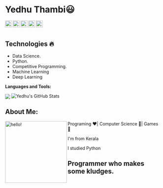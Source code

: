  # Yedhu Thambi:smiley:


  
  
  <img align="left" alt="Yedhu's Linkdein" width="22px" src="https://cdn.jsdelivr.net/npm/simple-icons@v3/icons/linkedin.svg" />

  <img align="left" alt="Yedhu's Github" width="22px" src="https://cdn.jsdelivr.net/npm/simple-icons@v3/icons/github.svg" />

  <img align="left" alt="Yedhu's Instagram" width="22px" src="https://cdn.jsdelivr.net/npm/simple-icons@v3/icons/instagram.svg" />

  <img align="left" alt="Yedhu's Facebook" width="22px" src="https://cdn.jsdelivr.net/npm/simple-icons@v3/icons/facebook.svg" />

  <img align="left" alt="Yedhu's Medium" width="22px" src="https://cdn.jsdelivr.net/npm/simple-icons@v3/icons/medium.svg" />


<br/>
<br/>

## Technologies :fire:
- Data Science.
- Python.
- Competitive Programming.
- Machine Learning
- Deep Learning

**Languages and Tools:**  

<img align="center" src="https://github-readme-stats.vercel.app/api/top-langs/?username=Yedhu1306&theme=radical&hide=glsl,python" />
<img src="https://github-readme-stats.vercel.app/api?username=Yedhu1306&&show_icons=true&theme=radical&line_height=27&v=5" alt="Yedhu's GitHub Stats" />

## About Me:

<p>
  <img width="200" alt="hello!" align="left" src="https://giffiles.alphacoders.com/956/9562.gif">
</p>
Programing ❤️| Computer Science 💙| Games 💚

I'm from Kerala

I studied Python 


Programmer who makes some kludges.
---------------------------------------------------------------------------------------------------------------------------------------------------------------------------------

